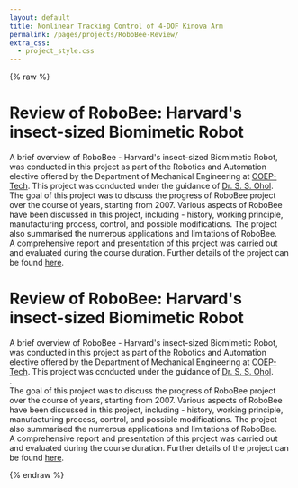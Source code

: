```yaml
---
layout: default
title: Nonlinear Tracking Control of 4-DOF Kinova Arm
permalink: /pages/projects/RoboBee-Review/
extra_css:
  - project_style.css
---
```

{% raw %}
<!-- paste the body from RoboBee-Review.html here -->
<div class="content_desktop">
    <div class="projects">
        <h1>Review of RoboBee: Harvard's insect-sized Biomimetic Robot</h1>
        <p>
            A brief overview of RoboBee - Harvard's insect-sized Biomimetic Robot, was conducted in this project as part of the Robotics and Automation elective
            offered by the Department of Mechanical Engineering at <a href="https://www.coep.org.in/">COEP-Tech</a>. This project was conducted under the guidance of 
            <a href="https://scholar.google.co.in/citations?user=sh2ecQwAAAAJ&hl=en&oi=ao">Dr. S. S. Ohol</a>.<br>
            The goal of this project was to discuss the progress of RoboBee project over the course of years, starting from 2007. Various aspects of RoboBee have been discussed
            in this project, including - history, working principle, manufacturing process, control, and possible modifications. The project also summarised the numerous applications
            and limitations of RoboBee.<br>
            A comprehensive report and presentation of this project was carried out and evaluated during the course duration. Further details of the project can be found <a href="https://www.researchgate.net/publication/357554403_RoboBee_-_Harvard's_insect-sized_Biomimetic_Robot">here</a>.
        </p>
    </div>
    <!-- <div class="project-photo">
        <img src="assets/RoboBee-Review.jpg">
    </div> -->
</div>
<!-- Page content for mobile-->
<div class="content_mobile">
    <div class="projects_mobile">
        <h1>Review of RoboBee: Harvard's insect-sized Biomimetic Robot</h1>
        <p>
            A brief overview of RoboBee - Harvard's insect-sized Biomimetic Robot, was conducted in this project as part of the Robotics and Automation elective
            offered by the Department of Mechanical Engineering at <a href="https://www.coep.org.in/">COEP-Tech</a>. This project was conducted under the guidance of 
            <a href="https://scholar.google.co.in/citations?user=sh2ecQwAAAAJ&hl=en&oi=ao">Dr. S. S. Ohol</a>.<br>.<br>
            The goal of this project was to discuss the progress of RoboBee project over the course of years, starting from 2007. Various aspects of RoboBee have been discussed
            in this project, including - history, working principle, manufacturing process, control, and possible modifications. The project also summarised the numerous applications
            and limitations of RoboBee.<br>
            A comprehensive report and presentation of this project was carried out and evaluated during the course duration. Further details of the project can be found <a href="https://www.researchgate.net/publication/357554403_RoboBee_-_Harvard's_insect-sized_Biomimetic_Robot">here</a>.
        </p>
    </div>
    <!-- <div class="project-photo">
        <img src="assets/RoboBee-Review.jpg">
    </div> -->
</div>
{% endraw %}
